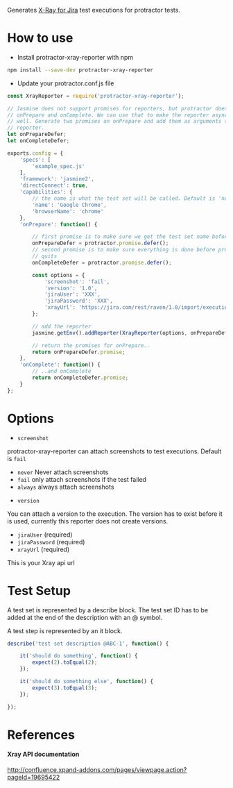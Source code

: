 Generates [X-Ray for Jira](https://marketplace.atlassian.com/plugins/com.xpandit.plugins.xray/server/overview)
test executions for protractor tests.


# How to use

* Install protractor-xray-reporter with npm

```bash
npm install --save-dev protractor-xray-reporter
```

* Update your protractor.conf.js file

```javascript
const XrayReporter = require('protractor-xray-reporter');

// Jasmine does not support promises for reporters, but protractor does for
// onPrepare and onComplete. We can use that to make the reporter async as
// well. Generate two promises on onPrepare and add them as arguments to the
// reporter.
let onPrepareDefer;
let onCompleteDefer;

exports.config = {
    'specs': [
        'example_spec.js'
    ],
    'framework': 'jasmine2',
    'directConnect': true,
    'capabilities': {
        // the name is what the test set will be called. Default is 'no name'
        'name': 'Google Chrome',
        'browserName': 'chrome'
    },
    'onPrepare': function() {

        // first promise is to make sure we get the test set name before the tests start.
        onPrepareDefer = protractor.promise.defer();
        // second promise is to make sure everything is done before protractor
        // quits
        onCompleteDefer = protractor.promise.defer();

        const options = {
            'screenshot': 'fail',
            'version': '1.0',
            'jiraUser': 'XXX',
            'jiraPassword': 'XXX',
            'xrayUrl': 'https://jira.com/rest/raven/1.0/import/execution'
        };

        // add the reporter
        jasmine.getEnv().addReporter(XrayReporter(options, onPrepareDefer, onCompleteDefer, browser));

        // return the promises for onPrepare..
        return onPrepareDefer.promise;
    },
    'onComplete': function() {
        // ..and onComplete
        return onCompleteDefer.promise;
    }
};
```

# Options
* `screenshot`

 protractor-xray-reporter can attach screenshots to test executions. Default
 is `fail`
 - `never`  Never attach screenshots
 - `fail`   only attach screenshots if the test failed
 - `always` always attach screenshots

* `version`

 You can attach a version to the execution.
 The version has to exist before it is used, currently this reporter does not
 create versions.

* `jiraUser` (required)
* `jiraPassword` (required)
* `xrayUrl` (required)

 This is your Xray api url

# Test Setup

A test set is represented by a describe block.
The test set ID has to be added at the end of the description with an @
symbol.

A test step is represented by an it block.

```javascript
describe('test set description @ABC-1', function() {

    it('should do something', function() {
        expect(2).toEqual(2);
    });

    it('should do something else', function() {
        expect(3).toEqual(3);
    });

});
```

# References

#### Xray API documentation

http://confluence.xpand-addons.com/pages/viewpage.action?pageId=19695422

